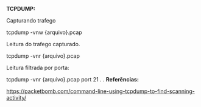 **TCPDUMP:**

Capturando trafego

tcpdump -vnw {arquivo}.pcap

Leitura do trafego capturado.

tcpdump -vnr {arquivo}.pcap

Leitura filtrada por porta:

tcpdump -vnr {arquivo}.pcap port 21
.
.
**Referẽncias:**

https://packetbomb.com/command-line-using-tcpdump-to-find-scanning-activity/
